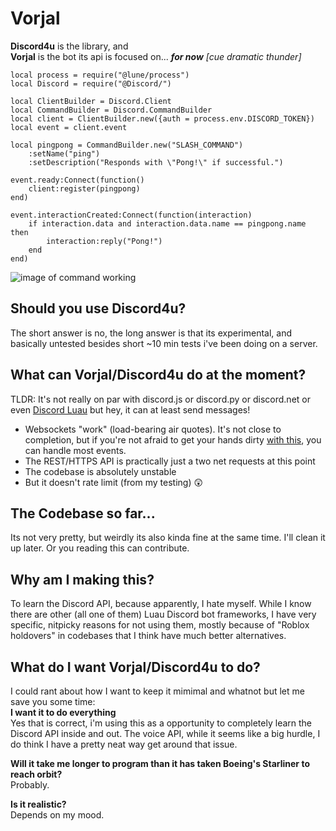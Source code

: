 # Vorjal

**Discord4u** is the library, and </br>
**Vorjal** is the bot its api is focused on... ***for now*** *[cue dramatic thunder]*

```luau
local process = require("@lune/process")
local Discord = require("@Discord/")

local ClientBuilder = Discord.Client
local CommandBuilder = Discord.CommandBuilder
local client = ClientBuilder.new({auth = process.env.DISCORD_TOKEN})
local event = client.event

local pingpong = CommandBuilder.new("SLASH_COMMAND")
    :setName("ping")
    :setDescription("Responds with \"Pong!\" if successful.")

event.ready:Connect(function()
    client:register(pingpong)
end)

event.interactionCreated:Connect(function(interaction)
    if interaction.data and interaction.data.name == pingpong.name then
        interaction:reply("Pong!")
    end
end)
```
![image of command working](https://imgur.com/Sdfolb5.png)

## Should you use Discord4u?
The short answer is no, the long answer is that its experimental, and basically untested besides short ~10 min tests i've been doing on a server.

## What can Vorjal/Discord4u do at the moment?
TLDR: It's not really on par with discord.js or discord.py or discord.net or even [Discord Luau](https://github.com/DiscordLuau/discord-luau) but hey, it can at least send messages!
- Websockets "work" (load-bearing air quotes). It's not close to completion, but if you're not afraid to get your hands dirty [with this](https://discord.com/developers/docs/topics/gateway-events), you can handle most events.
- The REST/HTTPS API is practically just a two net requests at this point
- The codebase is absolutely unstable
- But it doesn't rate limit (from my testing) 😲

## The Codebase so far...
Its not very pretty, but weirdly its also kinda fine at the same time. I'll clean it up later. Or you reading this can contribute.

## Why am I making this?
To learn the Discord API, because apparently, I hate myself. While I know there are other (all one of them) Luau Discord bot frameworks, I have very specific, nitpicky reasons for not using them, mostly because of "Roblox holdovers" in codebases that I think have much better alternatives.

## What do I want Vorjal/Discord4u to do?
I could rant about how I want to keep it mimimal and whatnot but let me save you some time: </br>
**I want it to do everything** </br>
Yes that is correct, i'm using this as a opportunity to completely learn the Discord API inside and out. The voice API, while it seems like a big hurdle, I do think I have a pretty neat way get around that issue.

**Will it take me longer to program than it has taken Boeing's Starliner to reach orbit?** </br>Probably.

**Is it realistic?** </br>Depends on my mood.
